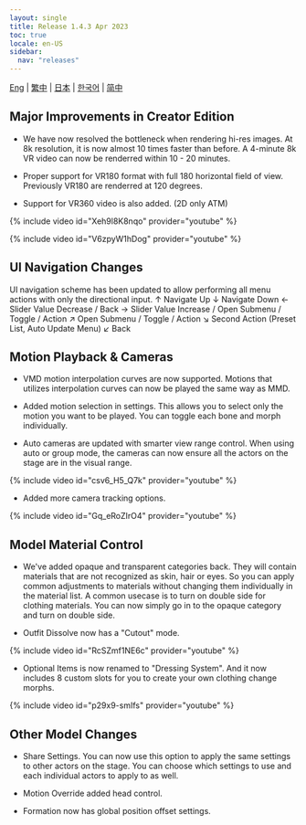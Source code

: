 ```yaml
---
layout: single
title: Release 1.4.3 Apr 2023
toc: true
locale: en-US
sidebar:
  nav: "releases"
---
```

[Eng](/dancexr/releases/1.4.3) | [繁中](/tw/dancexr/releases/1.4.3) | [日本](/jp/dancexr/releases/1.4.3) | [한국어](/kr/dancexr/releases/1.4.3) | [简中](/zh/dancexr/releases/1.4.3)


## Major Improvements in Creator Edition

* We have now resolved the bottleneck when rendering hi-res images. At 8k resolution, it is now almost 10 times faster than before. A 4-minute 8k VR video can now be renderred within 10 - 20 minutes.

* Proper support for VR180 format with full 180 horizontal field of view. Previously VR180 are renderred at 120 degrees. 

* Support for VR360 video is also added. (2D only ATM)

{% include video id="Xeh9l8K8nqo" provider="youtube" %}

{% include video id="V6zpyW1hDog" provider="youtube" %}


## UI Navigation Changes

UI navigation scheme has been updated to allow performing all menu actions with only the directional input. 
 ↑ Navigate Up
 ↓ Navigate Down
 ← Slider Value Decrease / Back
 → Slider Value Increase / Open Submenu / Toggle / Action
 ↗ Open Submenu / Toggle / Action
 ↘ Second Action (Preset List, Auto Update Menu)
 ↙ Back
 

## Motion Playback & Cameras

* VMD motion interpolation curves are now supported. Motions that utilizes interpolation curves can now be played the same way as MMD. 

* Added motion selection in settings. This allows you to select only the motion you want to be played. You can toggle each bone and morph individually. 

* Auto cameras are updated with smarter view range control. When using auto or group mode, the cameras can now ensure all the actors on the stage are in the visual range.

{% include video id="csv6_H5_Q7k" provider="youtube" %}

* Added more camera tracking options. 

{% include video id="Gq_eRoZIrO4" provider="youtube" %}


## Model Material Control

* We've added opaque and transparent categories back. They will contain materials that are not recognized as skin, hair or eyes. So you can apply common adjustments to materials without changing them individually in the material list. A common usecase is to turn on double side for clothing materials. You can now simply go in to the opaque category and turn on double side. 

* Outfit Dissolve now has a "Cutout" mode. 

{% include video id="RcSZmf1NE6c" provider="youtube" %}

* Optional Items is now renamed to "Dressing System". And it now includes 8 custom slots for you to create your own clothing change morphs. 

{% include video id="p29x9-smIfs" provider="youtube" %}


## Other Model Changes

* Share Settings. You can now use this option to apply the same settings to other actors on the stage. You can choose which settings to use and each individual actors to apply to as well. 

* Motion Override added head control.

* Formation now has global position offset settings.